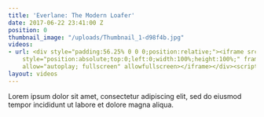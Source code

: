 ```yaml
---
title: 'Everlane: The Modern Loafer'
date: 2017-06-22 23:41:00 Z
position: 0
thumbnail_image: "/uploads/Thumbnail_1-d98f4b.jpg"
videos:
- url: <div style="padding:56.25% 0 0 0;position:relative;"><iframe src="https://player.vimeo.com/video/211406397?autoplay=1&title=0&byline=0&portrait=0"
    style="position:absolute;top:0;left:0;width:100%;height:100%;" frameborder="0"
    allow="autoplay; fullscreen" allowfullscreen></iframe></div><script src="https://player.vimeo.com/api/player.js"></script>
layout: videos
---
```


Lorem ipsum dolor sit amet, consectetur adipiscing elit, sed do eiusmod tempor incididunt ut labore et dolore magna aliqua.
